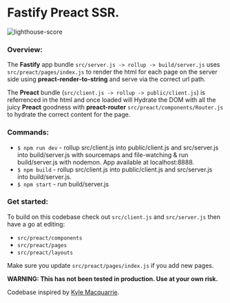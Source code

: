 # Fastify Preact SSR.

![lighthouse-score](https://raw.githubusercontent.com/sebringrose/how-to-build/main/public/lighthouse-score.png)

### Overview:

The **Fastify** app bundle ```src/server.js -> rollup -> build/server.js``` uses ```src/preact/pages/index.js``` to render the html for each page on the server side using **preact-render-to-string** and serve via the correct url path. 

The **Preact** bundle (```src/client.js -> rollup -> public/client.js```) is referrenced in the html and once loaded will Hydrate the DOM with all the juicy **Preact** goodness with **preact-router**  ```src/preact/components/Router.js``` to hydrate the correct content for the page. 

### Commands:

- ```$ npm run dev``` - rollup src/client.js into public/client.js and src/server.js into build/server.js with sourcemaps and file-watching & run build/server.js with nodemon. App available at localhost:8888.
- ```$ npm build``` - rollup src/client.js into public/client.js and src/server.js into build/server.js.
- ```$ npm start``` - run build/server.js

### Get started:

To build on this codebase check out ```src/client.js``` and ```src/server.js``` then have a go at editing:
 - ```src/preact/components```
 - ```src/preact/pages```
 - ```src/preact/layouts```

Make sure you update ```src/preact/pages/index.js``` if you add new pages.


**WARNING: This has not been tested in production. Use at your own risk.**


Codebase inspired by [Kyle Macquarrie](https://kylemacquarrie.co.uk/blog/preact-ssr-tutorial).